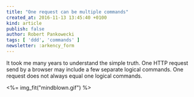 ```yaml
---
title: "One request can be multiple commands"
created_at: 2016-11-13 13:45:40 +0100
kind: article
publish: false
author: Robert Pankowecki
tags: [ 'ddd', 'commands' ]
newsletter: :arkency_form
---
```


It took me many years to understand the simple truth. One HTTP request
send by a browser may include a few separate logical commands. One
request does not always equal one logical commands.

<!-- more -->

<%= img_fit("mindblown.gif") %>
